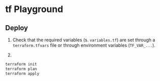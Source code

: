 # tf Playground

## Deploy

1. Check that the required variables (s. `variables.tf`) are set through a `terraform.tfvars` file or through environment variables (`TF_VAR_...`).

2.

```bash
terraform init
terraform plan
terraform apply
```
